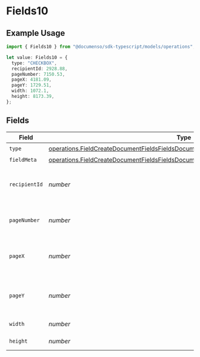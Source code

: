 # Fields10

## Example Usage

```typescript
import { Fields10 } from "@documenso/sdk-typescript/models/operations";

let value: Fields10 = {
  type: "CHECKBOX",
  recipientId: 2928.88,
  pageNumber: 7150.53,
  pageX: 4181.09,
  pageY: 1729.51,
  width: 1072.1,
  height: 8173.39,
};
```

## Fields

| Field                                                                                                                                                                                            | Type                                                                                                                                                                                             | Required                                                                                                                                                                                         | Description                                                                                                                                                                                      |
| ------------------------------------------------------------------------------------------------------------------------------------------------------------------------------------------------ | ------------------------------------------------------------------------------------------------------------------------------------------------------------------------------------------------ | ------------------------------------------------------------------------------------------------------------------------------------------------------------------------------------------------ | ------------------------------------------------------------------------------------------------------------------------------------------------------------------------------------------------ |
| `type`                                                                                                                                                                                           | [operations.FieldCreateDocumentFieldsFieldsDocumentsFieldsRequestRequestBody10Type](../../models/operations/fieldcreatedocumentfieldsfieldsdocumentsfieldsrequestrequestbody10type.md)           | :heavy_check_mark:                                                                                                                                                                               | N/A                                                                                                                                                                                              |
| `fieldMeta`                                                                                                                                                                                      | [operations.FieldCreateDocumentFieldsFieldsDocumentsFieldsRequestRequestBody10FieldMeta](../../models/operations/fieldcreatedocumentfieldsfieldsdocumentsfieldsrequestrequestbody10fieldmeta.md) | :heavy_minus_sign:                                                                                                                                                                               | N/A                                                                                                                                                                                              |
| `recipientId`                                                                                                                                                                                    | *number*                                                                                                                                                                                         | :heavy_check_mark:                                                                                                                                                                               | The ID of the recipient to create the field for.                                                                                                                                                 |
| `pageNumber`                                                                                                                                                                                     | *number*                                                                                                                                                                                         | :heavy_check_mark:                                                                                                                                                                               | The page number the field will be on.                                                                                                                                                            |
| `pageX`                                                                                                                                                                                          | *number*                                                                                                                                                                                         | :heavy_check_mark:                                                                                                                                                                               | The X coordinate of where the field will be placed.                                                                                                                                              |
| `pageY`                                                                                                                                                                                          | *number*                                                                                                                                                                                         | :heavy_check_mark:                                                                                                                                                                               | The Y coordinate of where the field will be placed.                                                                                                                                              |
| `width`                                                                                                                                                                                          | *number*                                                                                                                                                                                         | :heavy_check_mark:                                                                                                                                                                               | The width of the field.                                                                                                                                                                          |
| `height`                                                                                                                                                                                         | *number*                                                                                                                                                                                         | :heavy_check_mark:                                                                                                                                                                               | The height of the field.                                                                                                                                                                         |